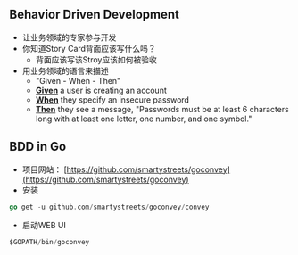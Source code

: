 ## Behavior Driven Development
* 让业务领域的专家参与开发
* 你知道Story Card背面应该写什么吗？
    * 背面应该写该Stroy应该如何被验收
* 用业务领域的语言来描述
    * "Given - When - Then"
    * <b><u>Given</u></b> a user is creating an account
    * <b><u>When</u></b> they specify an insecure password
    * <b><u>Then</u></b> they see a message, "Passwords must be at least 6 characters long with at least one letter,
      one number, and one symbol."
## BDD in Go
* 项目网站： [https://github.com/smartystreets/goconvey](https://github.com/smartystreets/goconvey)
* 安装
```go
go get -u github.com/smartystreets/goconvey/convey
```
* 启动WEB UI
```go
$GOPATH/bin/goconvey
```